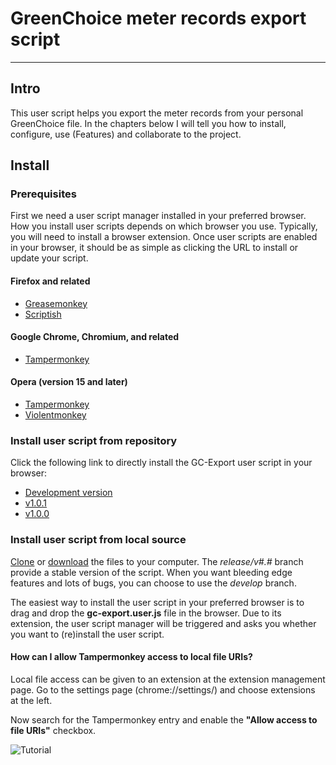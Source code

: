 # GreenChoice meter records export script
---

## Intro
This user script helps you export the meter records from your personal GreenChoice file. In the 
chapters below I will tell you how to install, configure, use (Features) and collaborate to the project.

## Install
### Prerequisites
First we need a user script manager installed in your preferred browser. How you install user scripts 
depends on which browser you use. Typically, you will need to install a browser extension. Once user 
scripts are enabled in your browser, it should be as simple as clicking the URL to install or update 
your script.

#### Firefox and related
* [Greasemonkey](https://addons.mozilla.org/firefox/addon/greasemonkey/)
* [Scriptish](https://addons.mozilla.org/firefox/addon/scriptish/)

#### Google Chrome, Chromium, and related
* [Tampermonkey](https://chrome.google.com/webstore/detail/tampermonkey/dhdgffkkebhmkfjojejmpbldmpobfkfo)

#### Opera (version 15 and later)
* [Tampermonkey](https://addons.opera.com/extensions/details/tampermonkey-beta/)
* [Violentmonkey](https://addons.opera.com/extensions/details/violent-monkey/)

### Install user script from repository
Click the following link to directly install the GC-Export user script in your browser:

* [Development version](https://dev.nullpointer.nl/energy/gc-export/raw/develop/gc-export.user.js)
* [v1.0.1](https://dev.nullpointer.nl/energy/gc-export/raw/release/v1.0.1/gc-export.user.js)
* [v1.0.0](https://dev.nullpointer.nl/energy/gc-export/raw/release/v1.0.0/gc-export.user.js)

### Install user script from local source
[Clone](https://dev.nullpointer.nl/energy/gc-export) or [download](https://dev.nullpointer.nl/energy/gc-export/branches) 
the files to your computer. The *release/v\#.\#* branch provide a stable version of the script. When 
you want bleeding edge features and lots of bugs, you can choose to use the *develop* branch.

The easiest way to install the user script in your preferred browser is to drag and drop the 
**gc-export.user.js** file in the browser. Due to its extension, the user script manager will be 
triggered and asks you whether you want to (re)install the user script.

#### How can I allow Tampermonkey access to local file URIs?

Local file access can be given to an extension at the extension management page. Go to the settings 
page (chrome://settings/) and choose extensions at the left.

Now search for the Tampermonkey entry and enable the **"Allow access to file URIs"** checkbox.

![Tutorial](http://tampermonkey.net/images/animated/allow_access_to_file_urls.gif)

